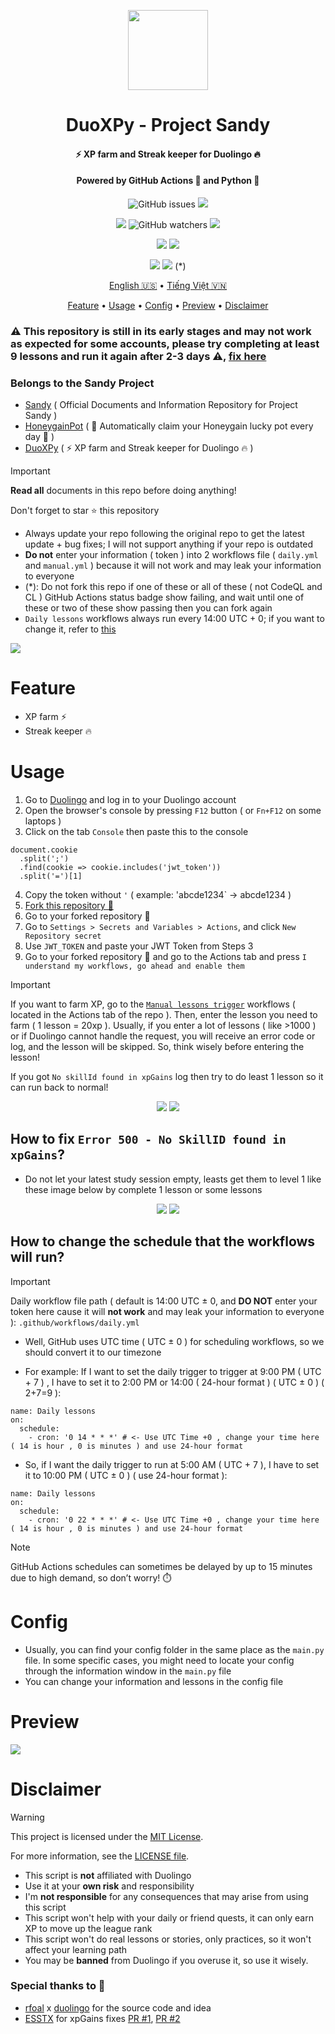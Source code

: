 <p align="center">
  <img src="https://github.com/gorouflex/Sandy/blob/main/Img/DuoXPy/duo.svg" width="128px"/>            
</p>
<h1 align="center">DuoXPy - Project Sandy</h1>
<h4 align="center">⚡️ XP farm and Streak keeper for Duolingo 🔥</h4>
<h4 align="center">Powered by GitHub Actions 🐙 and Python 🐍</h4>
<p align="center">
  <img alt="GitHub issues" src="https://img.shields.io/github/issues/gorouflex/DuoXPy?style=flat">
  <img src="https://img.shields.io/github/forks/gorouflex/DuoXPy?style=flat">
<p align="center">
  <img src="https://img.shields.io/github/stars/gorouflex/DuoXPy?style=flat">
  <img alt="GitHub watchers" src="https://img.shields.io/github/watchers/gorouflex/DuoXPy?style=flat">
  <img src="https://img.shields.io/github/contributors/gorouflex/DuoXPy?style=flat">
</p>
<p align="center">
  <a href="https://github.com/gorouflex/DuoXPy/actions/workflows/codeql.yml"><img src="https://github.com/gorouflex/DuoXPy/actions/workflows/codeql.yml/badge.svg"></a>
  <a href="https://github.com/gorouflex/DuoXPy/actions/workflows/cl.yml"><img src="https://github.com/gorouflex/DuoXPy/actions/workflows/cl.yml/badge.svg"></a>
</p>
<p align="center">
  <a href="https://github.com/gorouflex/DuoXPy/actions/workflows/daily.yml"><img src="https://github.com/gorouflex/DuoXPy/actions/workflows/daily.yml/badge.svg"></a>
  <a href="https://github.com/gorouflex/DuoXPy/actions/workflows/manual.yml"><img src="https://github.com/gorouflex/DuoXPy/actions/workflows/manual.yml/badge.svg"></a> (*)
</p>
<p align="center">
  <a href="https://github.com/gorouflex/DuoXPy/">English 🇺🇸</a>
  •
  <a href="README-vn.md">Tiếng Việt 🇻🇳</a>
<p align="center">
  <a href="#feature">Feature</a>
  •
  <a href="#usage">Usage</a>     
  •
  <a href="#config">Config</a>     
  •
  <a href="#preview">Preview</a>
  •
  <a href="#disclaimer">Disclaimer</a>
</p>

### ⚠️ This repository is still in its early stages and may not work as expected for some accounts, please try completing at least 9 lessons and run it again after 2-3 days ⚠️, <a href="#how-to-fix-error-500---no-skillid-found-in-xpgains">fix here</a>     

### Belongs to the Sandy Project

- [Sandy](https://github.com/gorouflex/Sandy/) ( Official Documents and Information Repository for Project Sandy )
- [HoneygainPot](https://github.com/gorouflex/HoneygainPot/) ( 🐝 Automatically claim your Honeygain lucky pot every day 🍯 )
- [DuoXPy](https://github.com/gorouflex/DuoXPy/) ( ⚡️ XP farm and Streak keeper for Duolingo 🔥 )
  
> [!IMPORTANT]
> **Read all** documents in this repo before doing anything!
> 
> Don't forget to star ⭐ this repository
> - Always update your repo following the original repo to get the latest update + bug fixes; I will not support anything if your repo is outdated
> - **Do not** enter your information ( token ) into 2 workflows file ( `daily.yml` and `manual.yml` ) because it will not work and may leak your information to everyone
> - (*): Do not fork this repo if one of these or all of these ( not CodeQL and CL ) GitHub Actions status badge show failing, and wait until one of these or two of these show passing then you can fork again
> - `Daily lessons` workflows always run every 14:00 UTC + 0; if you want to change it, refer to [this](https://github.com/gorouflex/DuoXPy/blob/main/README.md#how-to-change-the-schedule-that-the-workflows-will-run)
> <img src="https://i.imgur.com/htGeFlY.jpg">
  
# Feature 

- XP farm ⚡️
- Streak keeper 🔥

# Usage 

  1. Go to [Duolingo](https://www.duolingo.com) and log in to your Duolingo account
  2. Open the browser's console by pressing `F12` button ( or `Fn+F12` on some laptops )
  3. Click on the tab `Console` then paste this to the console

```
document.cookie
  .split(';')
  .find(cookie => cookie.includes('jwt_token'))
  .split('=')[1]
```
  4. Copy the token without `'` ( example: 'abcde1234` -> abcde1234 )
  5. [Fork this repository 🍴](https://github.com/gorouflex/DuoXPy/fork)
  6. Go to your forked repository 🍴
  7. Go to `Settings > Secrets and Variables > Actions`, and click `New Repository secret`
  8. Use `JWT_TOKEN` and paste your JWT Token from Steps 3
  9. Go to your forked repository 🍴 and go to the Actions tab and press `I understand my workflows, go ahead and enable them`

> [!IMPORTANT]
> If you want to farm XP, go to the [`Manual lessons trigger`](https://github.com/gorouflex/DuoXPy/actions/workflows/manual.yml) workflows ( located in the Actions tab of the repo ). Then, enter the lesson you need to farm ( 1 lesson = 20xp ). Usually, if you enter a lot of lessons ( like >1000 ) or if Duolingo cannot handle the request, you will receive an error code or log, and the lesson will be skipped. So, think wisely before entering the lesson!
> 
> If you got `No skillId found in xpGains` log then try to do least 1 lesson so it can run back to normal!

<p align="center">
  <img src="https://github.com/gorouflex/Sandy/blob/main/Img/DuoXPy/get_token.png">
  <img src="https://github.com/gorouflex/Sandy/blob/main/Img/DuoXPy/GitSettings.png">
</p>

## How to fix `Error 500 - No SkillID found in xpGains`?

- Do not let your latest study session empty, leasts get them to level 1 like these image below by complete 1 lesson or some lessons

<p align="center">
  <img src="https://github.com/gorouflex/Sandy/blob/main/Img/DuoXPy/wrong.png">
  <img src="https://github.com/gorouflex/Sandy/blob/main/Img/DuoXPy/correct.png">
</p>

## How to change the schedule that the workflows will run?

> [!IMPORTANT]
Daily workflow file path ( default is 14:00 UTC ± 0, and **DO NOT** enter your token here cause it will **not work** and may leak your information to everyone ): `.github/workflows/daily.yml`

- Well, GitHub uses UTC time ( UTC ± 0 ) for scheduling workflows, so we should convert it to our timezone

- For example: If I want to set the daily trigger to trigger at 9:00 PM ( UTC + 7 ) , I have to set it to 2:00 PM or 14:00 ( 24-hour format ) ( UTC ± 0 ) ( 2+7=9 ):

```
name: Daily lessons
on:
  schedule:
    - cron: '0 14 * * *' # <- Use UTC Time +0 , change your time here ( 14 is hour , 0 is minutes ) and use 24-hour format
```
- So, if I want the daily trigger to run at 5:00 AM ( UTC + 7 ), I have to set it to 10:00 PM ( UTC ± 0 ) ( use 24-hour format ):

```
name: Daily lessons
on:
  schedule:
    - cron: '0 22 * * *' # <- Use UTC Time +0 , change your time here ( 14 is hour , 0 is minutes ) and use 24-hour format
```


> [!NOTE]
> GitHub Actions schedules can sometimes be delayed by up to 15 minutes due to high demand, so don’t worry! ⏱️

# Config

- Usually, you can find your config folder in the same place as the `main.py` file. In some specific cases, you might need to locate your config through the information window in the `main.py` file
- You can change your information and lessons in the config file

# Preview

<p align="left">
  <img src="https://github.com/gorouflex/Sandy/blob/main/Img/DuoXPy/preview.png">
</p>

# Disclaimer

> [!WARNING]
> This project is licensed under the [MIT License](https://mit-license.org/).
>
> For more information, see the [LICENSE file](./LICENSE).
> - This script is **not** affiliated with Duolingo
> - Use it at your **own risk** and responsibility  
> - I'm **not responsible** for any consequences that may arise from using this script
> - This script won't help with your daily or friend quests, it can only earn XP to move up the league rank
> - This script won't do real lessons or stories, only practices, so it won't affect your learning path
> - You may be **banned** from Duolingo if you overuse it, so use it wisely.

### Special thanks to 💖
- [rfoal](https://github.com/rfoel/) x [duolingo](https://github.com/rfoel/duolingo) for the source code and idea
- [ESSTX](https://github.com/ESSTX) for xpGains fixes [PR #1](https://github.com/gorouflex/DuoXPy/pull/1), [PR #2](https://github.com/gorouflex/DuoXPy/pull/2)
